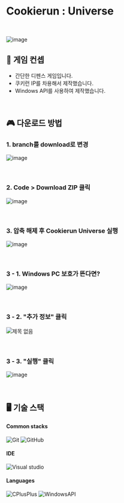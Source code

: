 # Cookierun : Universe

<br>

![image](https://github.com/user-attachments/assets/de5d859c-7d4c-48b3-b896-d3967a6d4870)


## 🚩 게임 컨셉 <a name = "idea"></a>
- 간단한 디펜스 게임입니다.
- 쿠키런 IP를 차용해서 제작했습니다.
- Windows API를 사용하여 제작했습니다.

<br>

## 🎮 다운로드 방법 <a name = "download"></a>

### 1. branch를 download로 변경
![image](https://github.com/user-attachments/assets/1827760d-8eb3-493d-bba8-8ab3d8488606)
<br><br><br>

### 2. Code > Download ZIP 클릭
![image](https://github.com/user-attachments/assets/1655ada0-40a9-49ab-af6f-da77cd5ef3a1)
<br><br><br>

### 3. 압축 해제 후 Cookierun Universe 실행
![image](https://github.com/user-attachments/assets/4dbd221b-d927-4c4e-a068-6af494c69eaf)
<br><br><br>

### 3 - 1. Windows PC 보호가 뜬다면?
![image](https://github.com/user-attachments/assets/fab9402c-a56d-45da-aba0-a6fc256d1225)
<br><br><br>

### 3 - 2. "추가 정보" 클릭
![제목 없음](https://github.com/user-attachments/assets/40f1aefd-f379-42e6-b1c7-ece20842f2f0)
<br><br><br>

### 3 - 3. "실행" 클릭
![image](https://github.com/user-attachments/assets/0c6175ec-d489-472d-abf3-23bef71bb22a)
<br><br><br>

## 🖥️ 기술 스택
#### Common stacks
<img alt="Git" src ="https://img.shields.io/badge/Git-F05032.svg?&style=for-the-badge&logo=Git&logoColor=white"> <img alt="GitHub" src ="https://img.shields.io/badge/GitHub-181717.svg?&style=for-the-badge&logo=Github&logoColor=white">

#### IDE
<img alt="Visual studio" src ="https://img.shields.io/badge/Visual studio-7252aa.svg?&style=for-the-badge&logo=1&logoColor=white"/>

#### Languages
<img alt="CPlusPlus" src ="https://img.shields.io/badge/C++-00599C.svg?&style=for-the-badge&logo=CPlusPlus&logoColor=white"> <img alt="WindowsAPI" src ="https://img.shields.io/badge/Windows API-00599C.svg?&style=for-the-badge&logo=CPlusPlus&logoColor=white">


